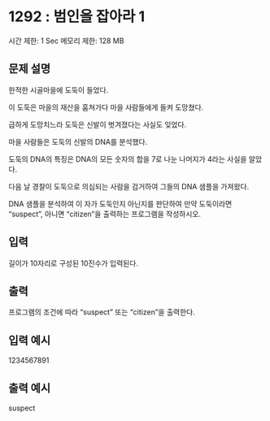 # 1292 : 범인을 잡아라 1
시간 제한: 1 Sec  메모리 제한: 128 MB
  
## 문제 설명    
한적한 시골마을에 도둑이 들었다.

이 도둑은 마을의 재산을 훔쳐가다 마을 사람들에게 들켜 도망쳤다.

급하게 도망치느라 도둑은 신발이 벗겨졌다는 사실도 잊었다.

마을 사람들은 도둑의 신발의 DNA를 분석했다.

도둑의 DNA의 특징은 DNA의 모든 숫자의 합을 7로 나눈 나머지가 4라는 사실을 알았다.

다음 날 경찰이 도둑으로 의심되는 사람을 검거하여 그들의 DNA 샘플을 가져왔다.

DNA 샘플을 분석하여 이 자가 도둑인지 아닌지를 판단하여 만약 도둑이라면 “suspect”, 아니면 “citizen”을 출력하는 프로그램을 작성하시오.

## 입력
 길이가 10자리로 구성된 10진수가 입력된다.

## 출력
프로그램의 조건에 따라 “suspect” 또는 “citizen”을 출력한다.

## 입력 예시   
1234567891

## 출력 예시
suspect